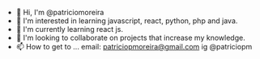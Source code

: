 - 👋 Hi, I'm @patriciomoreira
- 👀 I'm interested in learning javascript, react, python, php and java.
- 🌱 I'm currently learning react js.
- 💞️ I'm looking to collaborate on projects that increase my knowledge.
- 📫 How to get to ... email: patriciopmoreira@gmail.com ig @patriciopm

<!---
patriciomoreira/patriciomoreira is a ✨ special ✨ repository because its `README.md` (this file) appears on your GitHub profile.
You can click the Preview link to take a look at your changes.
--->
